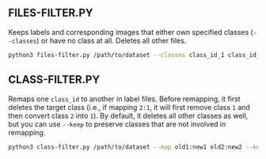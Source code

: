 ## FILES-FILTER.PY
Keeps labels and corresponding images that either own specified classes (`--classes`) or have no class at all.
Deletes all other files.
```bash
python3 files-filter.py /path/to/dataset --classes class_id_1 class_id_2
```

## CLASS-FILTER.PY
Remaps one `class_id` to another in label files. Before remapping, it first deletes the target class (i.e., if mapping `2:1`, it will first remove class `1` and then convert class `2` into `1`).
By default, it deletes all other classes as well, but you can use `--keep` to preserve classes that are not involved in remapping.
```bash
python3 class-filter.py /path/to/dataset --map old1:new1 old2:new2 --keep class1 class2
```